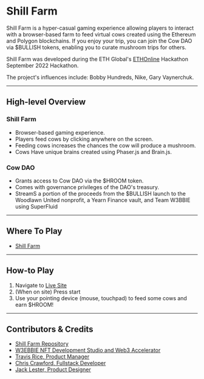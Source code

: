 # Shill Farm

Shill Farm is a hyper-casual gaming experience allowing players to interact with a browser-based farm to feed virtual cows created using the Ethereum and Polygon blockchains. If you enjoy your trip, you can join the Cow DAO via $BULLISH tokens, enabling you to curate mushroom trips for others.

Shill Farm was developed during the ETH Global's [ETHOnline](https://online.ethglobal.com/) Hackathon September 2022 Hackathon. 

The project's influences include: Bobby Hundreds, Nike, Gary Vaynerchuk. 

---

## High-level Overview

### Shill Farm
* Browser-based gaming experience.
* Players feed cows by clicking anywhere on the screen.
* Feeding cows increases the chances the cow will produce a mushroom. 
* Cows Have unique brains created using Phaser.js and Brain.js.

### Cow DAO
* Grants access to Cow DAO via the $HROOM token.
* Comes with governance privileges of the DAO's treasury.
* StreamS a portion of the proceeds from the $BULLISH launch to the Woodlawn United nonprofit, a Yearn Finance vault, and Team W3BBIE using SuperFluid
 
---
## Where To Play
* [Shill Farm](https://w3bbie.xyz/ethonline/)

---
## How-to Play
1. Navigate to [Live Site](https://w3bbie.xyz/ethonline)
2. (When on site) Press start
3. Use your pointing device (mouse, touchpad) to feed some cows and earn $HROOM!

---
## Contributors & Credits
* [Shill Farm Repository](https://github.com/chris35469/ShillFarm)
* [W3EBBIE NFT Development Studio and Web3 Accelerator](https://violet-crown-74e.notion.site/W3BBIE-7a258cbe79014568b29ee4815e49af41)
* [Travis Rice, Product Manager](https://www.linkedin.com/in/travislrice/)
* [Chris Crawford, Fullstack Developer]()
* [Jack Lester, Product Designer](https://www.linkedin.com/in/jacklester/)
